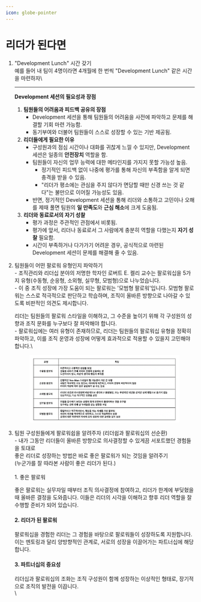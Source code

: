 ```yaml
---
icon: globe-pointer
---
```


# 리더가 된다면

1.  "Development Lunch" 시간 갖기 \
    예를 들어 내 팀이 4명이라면 4개월에 한 번씩 "Development Lunch" 같은 시간을 마련하자\


    ***

    **Development 세션의 필요성과 장점**

    1. **팀원들의 어려움과 피드백 공유의 장점**
       * Development 세션을 통해 팀원들의 어려움을 사전에 파악하고 문제를 해결할 기회 마련 가능함.
       * 동기부여와 더불어 팀원들이 스스로 성장할 수 있는 기반 제공됨.
    2. **리더들에게 필요한 이유**
       * 구성원과의 점심 시간이나 대화를 귀찮게 느낄 수 있지만, Development 세션은 일종의 **안전장치** 역할을 함.
       * 팀원들이 자신의 업무 능력에 대한 메타인지를 가지지 못할 가능성 높음.
         * 정기적인 피드백 없이 나중에 평가를 통해 자신의 부족함을 알게 되면 충격을 받을 수 있음.
         * "리더가 평소에는 관심을 주지 않다가 면담할 때만 신경 쓰는 것 같다"는 불만으로 이어질 가능성도 있음.
       * 반면, 정기적인 Development 세션을 통해 리더와 소통하고 고민이나 오해를 제때 풀면 팀원의 **일 만족도**와 **근심 해소**에 크게 도움됨.
    3. **리더와 동료로서의 자기 성찰**
       * 평가 과정은 주관적인 관점에서 비롯됨.
       * 평가에 앞서, 리더나 동료로서 그 사람에게 충분히 역할을 다했는지 **자기 성찰** 필요함.
       * 시간이 부족하거나 다가가기 어려운 경우, 공식적으로 마련된 Development 세션이 문제를 해결해 줄 수 있음.\
         &#x20;&#x20;
2.  팀원들이 어떤 팔로워 유형인지 파악하기  \
    \- 조직관리와 리더십 분야의 저명한 학자인 로버트 E. 켈리 교수는 팔로워십을 5가지 유형(수동형, 순응형, 소외형, 실무형, 모범형)으로 나누었습니다. \
    \- 이 중 조직 성장에 가장 도움이 되는 팔로워는 '모범형 팔로워'입니다. 모범형 팔로워는 스스로 적극적으로 판단하고 학습하며, 조직이 올바른 방향으로 나아갈 수 있도록 비판적인 의견도 제시합니다.

    리더는 팀원들의 팔로워 스타일을 이해하고, 그 수준을 높이기 위해 각 구성원의 성향과 조직 문화를 누구보다 잘 파악해야 합니다. \
    \- 팔로워십에는 여러 유형이 존재하므로, 리더는 팀원들의 팔로워십 유형을 정확히 파악하고, 이를 조직 운영과 성장에 어떻게 효과적으로 적용할 수 있을지 고민해야 합니다.\


    <figure><img src="../.gitbook/assets/image (1).png" alt=""><figcaption></figcaption></figure>
3.  팀원 구성원들에게 팔로워쉽을 알려주자 (리더쉽과 팔로워십의 선순환) \
    \- 내가 그동안 리더들이 올바른 방향으로 의사결정할 수 있게끔 서포트했던 경험들을 토대로  \
    좋은 리더로 성장하는 방법은 바로 좋은 팔로워가 되는 것임을 알려주기 \
    (누군가를 잘 따라본 사람이 좋은 리더가 된다.) \
    \
    1\. 좋은 팔로워

    좋은 팔로워는 실무자일 때부터 조직 의사결정에 참여하고, 리더가 한계에 부딪혔을 때 올바른 결정을 도와줍니다. 이들은 리더의 시각을 이해하고 향후 리더 역할을 잘 수행할 준비가 되어 있습니다.

    #### 2. 리더가 된 팔로워

    팔로워십을 경험한 리더는 그 경험을 바탕으로 팔로워들이 성장하도록 지원합니다. 이는 멘토링과 달리 양방향적인 관계로, 서로의 성장을 이끌어가는 파트너십에 해당합니다.

    #### 3. 파트너십의 중요성

    리더십과 팔로워십의 조화는 조직 구성원이 함께 성장하는 이상적인 형태로, 장기적으로 조직의 발전을 이끕니다.\
    \
